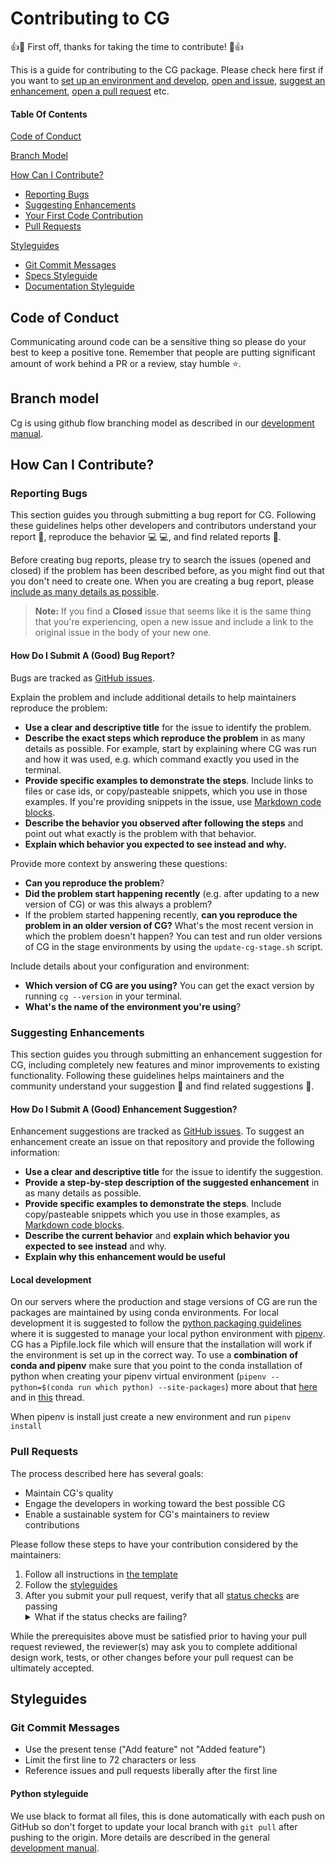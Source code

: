 # Contributing to CG

:+1::tada: First off, thanks for taking the time to contribute! :tada::+1:

This is a guide for contributing to the CG package. Please check here first if you want to [set up an environment and develop](#local-development), [open and issue](#reporting-bugs), [suggest an enhancement](#suggesting-enhancements), [open a pull request](#pull-requests) etc.

#### Table Of Contents

[Code of Conduct](#code-of-conduct)

[Branch Model](#branch-model)

[How Can I Contribute?](#how-can-i-contribute)
  * [Reporting Bugs](#reporting-bugs)
  * [Suggesting Enhancements](#suggesting-enhancements)
  * [Your First Code Contribution](#your-first-code-contribution)
  * [Pull Requests](#pull-requests)

[Styleguides](#styleguides)
  * [Git Commit Messages](#git-commit-messages)
  * [Specs Styleguide](#specs-styleguide)
  * [Documentation Styleguide](#documentation-styleguide)


## Code of Conduct

Communicating around code can be a sensitive thing so please do your best to keep a positive tone. Remember that people are putting significant amount of work behind a PR or a review, stay humble :star:.


## Branch model

Cg is using github flow branching model as described in our [development manual][development-branch-model].


## How Can I Contribute?

### Reporting Bugs

This section guides you through submitting a bug report for CG. Following these guidelines helps other developers and contributors understand your report :pencil:, reproduce the behavior :computer: :computer:, and find related reports :mag_right:.

Before creating bug reports, please try to search the issues (opened and closed) if the problem has been described before, as you might find out that you don't need to create one. When you are creating a bug report, please [include as many details as possible](#how-do-i-submit-a-good-bug-report).

> **Note:** If you find a **Closed** issue that seems like it is the same thing that you're experiencing, open a new issue and include a link to the original issue in the body of your new one.


#### How Do I Submit A (Good) Bug Report?

Bugs are tracked as [GitHub issues](https://guides.github.com/features/issues/).

Explain the problem and include additional details to help maintainers reproduce the problem:

* **Use a clear and descriptive title** for the issue to identify the problem.
* **Describe the exact steps which reproduce the problem** in as many details as possible. For example, start by explaining where CG was run and how it was used, e.g. which command exactly you used in the terminal.
* **Provide specific examples to demonstrate the steps**. Include links to files or case ids, or copy/pasteable snippets, which you use in those examples. If you're providing snippets in the issue, use [Markdown code blocks](https://help.github.com/articles/markdown-basics/#multiple-lines).
* **Describe the behavior you observed after following the steps** and point out what exactly is the problem with that behavior.
* **Explain which behavior you expected to see instead and why.**

Provide more context by answering these questions:

* **Can you reproduce the problem**?
* **Did the problem start happening recently** (e.g. after updating to a new version of CG) or was this always a problem?
* If the problem started happening recently, **can you reproduce the problem in an older version of CG?** What's the most recent version in which the problem doesn't happen? You can test and run older versions of CG in the stage environments by using the `update-cg-stage.sh` script.

Include details about your configuration and environment:

* **Which version of CG are you using?** You can get the exact version by running `cg --version` in your terminal.
* **What's the name of the environment you're using**?

### Suggesting Enhancements

This section guides you through submitting an enhancement suggestion for CG, including completely new features and minor improvements to existing functionality. Following these guidelines helps maintainers and the community understand your suggestion :pencil: and find related suggestions :mag_right:.


#### How Do I Submit A (Good) Enhancement Suggestion?

Enhancement suggestions are tracked as [GitHub issues](https://guides.github.com/features/issues/). To suggest an enhancement create an issue on that repository and provide the following information:

* **Use a clear and descriptive title** for the issue to identify the suggestion.
* **Provide a step-by-step description of the suggested enhancement** in as many details as possible.
* **Provide specific examples to demonstrate the steps**. Include copy/pasteable snippets which you use in those examples, as [Markdown code blocks](https://help.github.com/articles/markdown-basics/#multiple-lines).
* **Describe the current behavior** and **explain which behavior you expected to see instead** and why.
* **Explain why this enhancement would be useful**


#### Local development

On our servers where the production and stage versions of CG are run the packages are maintained by using conda environments. For local development it is suggested to follow the [python packaging guidelines](https://packaging.python.org/tutorials/managing-dependencies/) where it is suggested to manage your local python environment with [pipenv](https://pipenv.pypa.io/en/latest/). CG has a Pipfile.lock file which will ensure that the installation will work if the environment is set up in the correct way. To use a **combination of conda and pipenv** make sure that you point to the conda installation of python when creating your pipenv virtual environment (`pipenv --python=$(conda run which python) --site-packages`) more about that [here](https://pipenv.pypa.io/en/latest/advanced/#pipenv-and-other-python-distributions) and in [this](https://stackoverflow.com/questions/50546339/pipenv-with-conda) thread.

When pipenv is install just create a new environment and run `pipenv install`

### Pull Requests

The process described here has several goals:

- Maintain CG's quality
- Engage the developers in working toward the best possible CG
- Enable a sustainable system for CG's maintainers to review contributions

Please follow these steps to have your contribution considered by the maintainers:

1. Follow all instructions in [the template](.github/PULL_REQUEST_TEMPLATE.md)
2. Follow the [styleguides](#styleguides)
3. After you submit your pull request, verify that all [status checks](https://help.github.com/articles/about-status-checks/) are passing <details><summary>What if the status checks are failing?</summary>If a status check is failing, and you believe that the failure is unrelated to your change, please leave a comment on the pull request explaining why you believe the failure is unrelated. A maintainer will re-run the status check for you.</details>

While the prerequisites above must be satisfied prior to having your pull request reviewed, the reviewer(s) may ask you to complete additional design work, tests, or other changes before your pull request can be ultimately accepted.

## Styleguides

### Git Commit Messages

* Use the present tense ("Add feature" not "Added feature")
* Limit the first line to 72 characters or less
* Reference issues and pull requests liberally after the first line

#### Python styleguide

We use black to format all files, this is done automatically with each push on GitHub so don't forget to update your local branch with `git pull` after pushing to the origin. More details are described in the general [development manual][development-guidelines].

[development-guidelines]: http://www.clinicalgenomics.se/development/python/conventions/
[development-branch-model]: http://www.clinicalgenomics.se/development/dev/githubflow/
